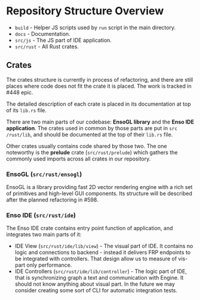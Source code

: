 # Repository Structure Overview

* `build` - Helper JS scripts used by `run` script in the main directory.  
* `docs` - Documentation.
* `src/js` - The JS part of IDE application.
* `src/rust` - All Rust crates.

## Crates

The crates structure is currently in process of refactoring, and there are still
places where code does not fit the crate it is placed. The work is tracked in
#448 epic.

The detailed description of each crate is placed in its documentation at top
of its `lib.rs` file.

There are two main parts of our codebase: **EnsoGL library** and the **Enso
IDE application**. The crates used in common by those parts are put in `src
/rust/lib`, and should be documented at the top of their `lib.rs` file.  

Other crates usually contains code shared by those two. The one noteworthy
is the **prelude** crate (`src/rust/prelude`) which gathers the commonly used
imports across all crates in our repository.

### EnsoGL (`src/rust/ensogl`)

EnsoGL is a library providing fast 2D vector rendering engine with a rich set of
primitives and high-level GUI components. Its structure will be described after
the planned refactoring in #598.


### Enso IDE (`src/rust/ide`) 

The Enso IDE crate contains entry point function of application, and
integrates two main parts of it:
* IDE View (`src/rust/ide/lib/view`) - The visual part of IDE. It contains
  no logic and connections to backend - instead it delivers FRP endpoints to
  be integrated with controllers. That design allow us to measure of vis-part
  only performance. 
* IDE Controllers (`src/rust/ide/lib/controller`) - The logic part of IDE,
  that is synchronizing graph a text and communication with Engine. It
  should not know anything about visual part. In the future we may consider
  creating some sort of CLI for automatic integration tests.
